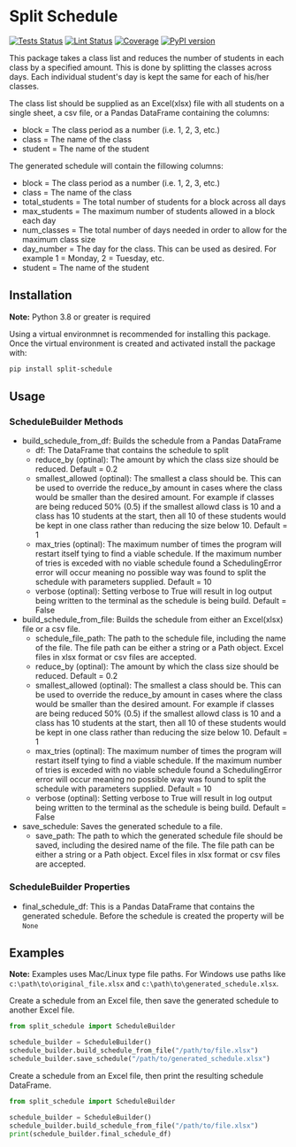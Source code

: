 # Split Schedule

[![Tests Status](https://github.com/sanders41/split_schedule/workflows/Testing/badge.svg?branch=main&event=push)](https://github.com/sanders41/split-schedule/actions?query=workflow%3ATesting+branch%3Amain+event%3Apush)
[![Lint Status](https://github.com/sanders41/split_schedule/workflows/Linting/badge.svg?branch=main&event=push)](https://github.com/sanders41/split-schedule/actions?query=workflow%3ALinting+branch%3Amain+event%3Apush)
[![Coverage](https://codecov.io/github/sanders41/split-schedule/coverage.svg?branch=main)](https://codecov.io/gh/sanders41/split-schedule)
[![PyPI version](https://badge.fury.io/py/split-schedule.svg)](https://badge.fury.io/py/split-schedule)

This package takes a class list and reduces the number of students in each class by a specified amount. This is done by splitting the classes across days. Each individual student's day is kept the same for each of his/her classes.

The class list should be supplied as an Excel(xlsx) file with all students on a single sheet, a csv file, or a Pandas DataFrame containing the columns:

- block = The class period as a number (i.e. 1, 2, 3, etc.)
- class = The name of the class
- student = The name of the student

The generated schedule will contain the fillowing columns:

- block = The class period as a number (i.e. 1, 2, 3, etc.)
- class = The name of the class
- total_students = The total number of students for a block across all days
- max_students = The maximum number of students allowed in a block each day
- num_classes = The total number of days needed in order to allow for the maximum class size
- day_number = The day for the class. This can be used as desired. For example 1 = Monday, 2 = Tuesday, etc.
- student = The name of the student

## Installation

**Note:** Python 3.8 or greater is required

Using a virtual environmnet is recommended for installing this package. Once the virtual environment is created and activated install the package with:

```sh
pip install split-schedule
```

## Usage

### ScheduleBuilder Methods

- build_schedule_from_df: Builds the schedule from a Pandas DataFrame
  - df: The DataFrame that contains the schedule to split
  - reduce_by (optinal): The amount by which the class size should be reduced. Default = 0.2
  - smallest_allowed (optinal): The smallest a class should be. This can be used to override the reduce_by amount in cases where the class would be smaller than the desired amount. For example if classes are being reduced 50% (0.5) if the smallest allowd class is 10 and a class has 10 students at the start, then all 10 of these students would be kept in one class rather than reducing the size below 10. Default = 1
  - max_tries (optinal): The maximum number of times the program will restart itself tying to find a viable schedule. If the maximum number of tries is exceded with no viable schedule found a SchedulingError error will occur meaning no possible way was found to split the schedule with parameters supplied. Default = 10
  - verbose (optinal): Setting verbose to True will result in log output being written to the terminal as the schedule is being build. Default = False
- build_schedule_from_file: Builds the schedule from either an Excel(xlsx) file or a csv file.
  - schedule_file_path: The path to the schedule file, including the name of the file. The file path can be either a string or a Path object. Excel files in xlsx format or csv files are accepted.
  - reduce_by (optinal): The amount by which the class size should be reduced. Default = 0.2
  - smallest_allowed (optinal): The smallest a class should be. This can be used to override the reduce_by amount in cases where the class would be smaller than the desired amount. For example if classes are being reduced 50% (0.5) if the smallest allowd class is 10 and a class has 10 students at the start, then all 10 of these students would be kept in one class rather than reducing the size below 10. Default = 1
  - max_tries (optinal): The maximum number of times the program will restart itself tying to find a viable schedule. If the maximum number of tries is exceded with no viable schedule found a SchedulingError error will occur meaning no possible way was found to split the schedule with parameters supplied. Default = 10
  - verbose (optinal): Setting verbose to True will result in log output being written to the terminal as the schedule is being build. Default = False
- save_schedule: Saves the generated schedule to a file.
  - save_path: The path to which the generated schedule file should be saved, including the desired name of the file. The file path can be either a string or a Path object. Excel files in xlsx format or csv files are accepted.

### ScheduleBuilder Properties

- final_schedule_df: This is a Pandas DataFrame that contains the generated schedule. Before the schedule is created the property will be `None`

## Examples

**Note:** Examples uses Mac/Linux type file paths. For Windows use paths like `c:\path\to\original_file.xlsx` and `c:\path\to\generated_schedule.xlsx`.

Create a schedule from an Excel file, then save the generated schedule to another Excel file.

```python
from split_schedule import ScheduleBuilder

schedule_builder = ScheduleBuilder()
schedule_builder.build_schedule_from_file("/path/to/file.xlsx")
schedule_builder.save_schedule("/path/to/generated_schedule.xlsx")
```

Create a schedule from an Excel file, then print the resulting schedule DataFrame.

```python
from split_schedule import ScheduleBuilder

schedule_builder = ScheduleBuilder()
schedule_builder.build_schedule_from_file("/path/to/file.xlsx")
print(schedule_builder.final_schedule_df)
```
